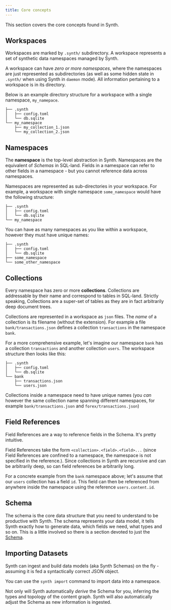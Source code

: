 ```yaml
---
title: Core concepts
---
```


This section covers the core concepts found in Synth.

## Workspaces

Workspaces are marked by `.synth/` subdirectory. A workspace represents a set of synthetic data namespaces managed by
Synth.

A workspace can have *zero or more namespaces*, where the namespaces are just represented as subdirectories (as well as
some hidden state in `.synth/` when using Synth in `daemon` mode). All information pertaining to a workspace is in its
directory.

Below is an example directory structure for a workspace with a single namespace, `my_namepace`.

```
├── .synth
│   ├── config.toml
│   └── db.sqlite
└── my_namespace
    ├── my_collection_1.json
    └── my_collection_2.json
``` 

## Namespaces

The **namespace** is the top-level abstraction in Synth. Namespaces are the equivalent of *Schemas* in SQL-land. Fields
in a namespace can refer to other fields in a namespace - but you cannot reference data across namespaces.

Namespaces are represented as sub-directories in your workspace. For example, a workspace with single namespace `some_namespace` would have the following structure:

```
├── .synth
│   ├── config.toml
│   └── db.sqlite
└── my_namespace
``` 

You can have as many namespaces as you like within a workspace, however they must have unique names:

```
├── .synth
│   ├── config.toml
│   └── db.sqlite
├── some_namespace
└── some_other_namespace 
```


## Collections

Every namespace has zero or more **collections**. Collections are addressable by their name and correspond to tables in SQL-land. Strictly speaking, Collections are a super-set of tables
as they are in fact arbitrarily deep document trees.

Collections are represented in a workspace as `json` files. The *name* of a collection is its filename (without the extension). For example a file `bank/transactions.json` defines a collection `transactions` in the namespace `bank`.
 
For a more comprehensive example, let's imagine our namespace `bank` has a collection `transactions` and another collection `users`. The workspace structure then looks like this:

```
├── .synth
│   ├── config.toml
│   └── db.sqlite
└── bank
    ├── transactions.json
    └── users.json 
```

Collections inside a namespace need to have unique names (you *can* however the same collection name spanning different namespaces, for example `bank/transactions.json` and `forex/transactions.json`)

## Field References

Field References are a way to reference fields in the Schema. It's pretty intuitive.

Field References take the form `<collection>.<field>.<field>...` (since Field References are confined to a namespace, the namespace is not specified in the reference.). Since collections in Synth are recursive and can be arbitrarily deep, so can field references be arbitrarily long.

For a concrete example from the `bank` namespace above; let's assume that our `users` collection has a field `id`. This field can then be referenced from anywhere inside the namespace using the reference `users.content.id`.

## Schema

The schema is the core data structure that you need to understand to be productive with Synth. The schema represents
your data model, it tells Synth exactly how to generate data, which fields we need, what types and so on. This is a
little involved so there is a section devoted to just the [Schema](schema.md).

## Importing Datasets

Synth can ingest and build data models (aka Synth Schemas) on the fly - assuming it is fed a syntactically correct JSON
object.

You can use the `synth import` command to import data into a namespace.

Not only will Synth automatically *derive* the Schema for you, inferring the types and topology of the content graph.
Synth will also automatically adjust the Schema as new information is ingested.

